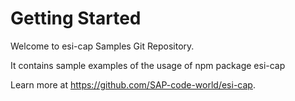 # Getting Started

Welcome to esi-cap Samples Git Repository.

It contains sample examples of the usage of npm package esi-cap

Learn more at https://github.com/SAP-code-world/esi-cap.
